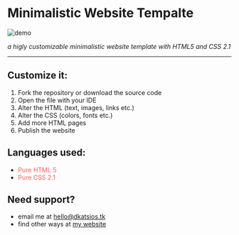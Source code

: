 # Minimalistic Website Tempalte

![demo](https://user-images.githubusercontent.com/68110106/113343293-52b55800-9338-11eb-8a09-be15b6e1f5eb.png)

_a higly customizable minimalistic website template with HTML5 and CSS 2.1_

___

## Customize it:

1. Fork the repository or download the source code
2. Open the file with your IDE
3. Alter the HTML (text, images, links etc.)
4. Alter the CSS (colors, fonts etc.)
5. Add more HTML pages
6. Publish the website

## Languages used:

- <span style="color:#FF5F56">Pure HTML 5</span>
- <span style="color:#FF5F56">Pure CSS 2.1</span>

## Need support?

- email me at [hello@dkatsios.tk](mailto:hello@dkatsios.tk?subject=minimalistic%20website%20template%20github)
- find other ways at [my website](https://dkatsios.ml "dkatsios.ml")

